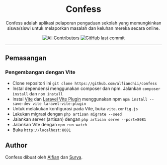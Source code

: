 <h1 align="center">Confess</h1>

<p align="center">Confess adalah aplikasi pelaporan pengaduan sekolah yang memungkinkan siswa/siswi untuk melaporkan masalah dan keluhan mereka secara online.</p>

<div align="center">

[![All Contributors](https://img.shields.io/github/contributors/alfianchii/confess)](https://github.com/alfianchii/confess/graphs/contributors)
![GitHub last commit](https://img.shields.io/github/last-commit/alfianchii/confess)

</div>

---

## Pemasangan

<!-- ### Instalasi

-   Clone repositori ini `git clone https://github.com/alfianchii/confess`
-   Instal dependensi menggunakan composer. Sebagai contoh, jalankan `composer install`
-   Lakukan migrasi dengan `php artisan migrate --seed`
-   Jalankan server (artisan) dengan `php artisan serve --port=8081`
-   Buka `http://localhost:8081` -->

### Pengembangan dengan Vite

-   Clone repositori ini `git clone https://github.com/alfianchii/confess`
-   Instal dependensi menggunakan composer dan npm. Jalankan `composer install` dan `npm install`
-   Instal [Vite](https://vitejs.dev/) dan [Laravel Vite Plugin](https://www.npmjs.com/package/laravel-vite-plugin) menggunakan npm `npm install --save-dev vite laravel-vite-plugin`
-   Untuk melakukan konfigurasi pada Vite, buka `vite.config.js`
-   Lakukan migrasi dengan `php artisan migrate --seed`
-   Jalankan server (artisan) dengan `php artisan serve --port=8081`
-   Jalankan Vite dengan `npm run watch`
-   Buka `http://localhost:8081`

## Author

Confess dibuat oleh <a href="https://instagram.com/alfianchii">Alfian</a> dan <a href="https://instagram.com/nata_ardhana">Surya</a>.
